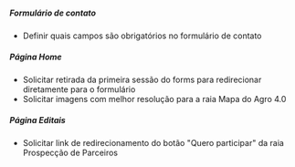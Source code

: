 ##### Formulário de contato
* Definir quais campos são obrigatórios no formulário de contato

##### Página Home
* Solicitar retirada da primeira sessão do forms para redirecionar diretamente para o formulário
* Solicitar imagens com melhor resolução para a raia Mapa do Agro 4.0

##### Página Editais
* Solicitar link de redirecionamento do botão "Quero participar" da raia Prospecção de Parceiros


